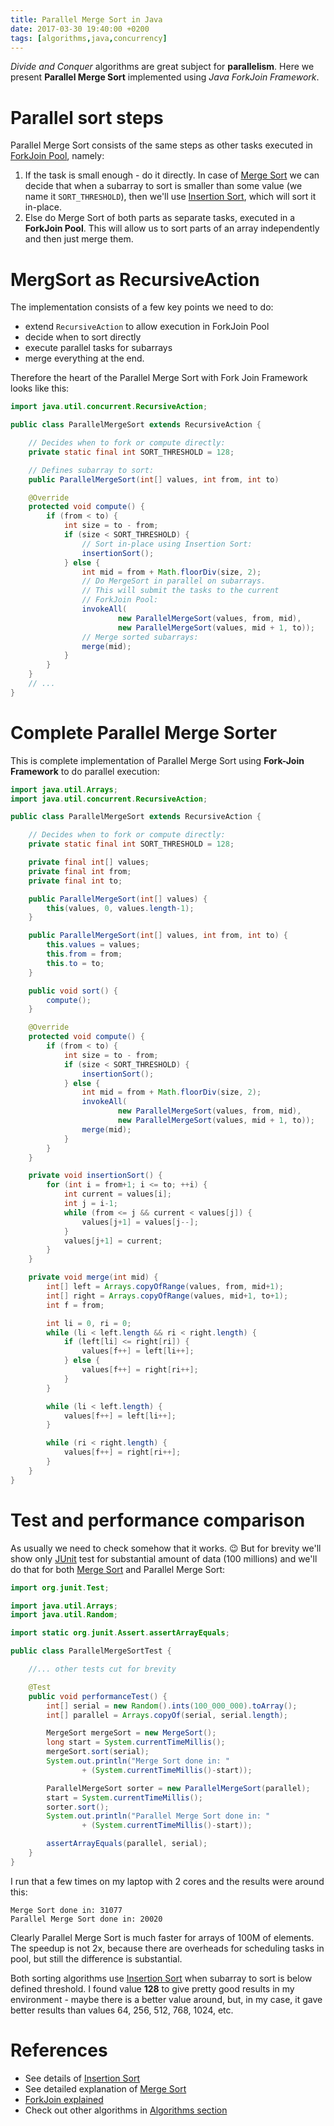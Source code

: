 ```yaml
---
title: Parallel Merge Sort in Java
date: 2017-03-30 19:40:00 +0200
tags: [algorithms,java,concurrency]
---
```


*Divide and Conquer* algorithms are great subject for **parallelism**. Here we
 present **Parallel Merge Sort** implemented using *Java ForkJoin Framework*.

# Parallel sort steps

Parallel Merge Sort consists of the same steps as other tasks executed in
[ForkJoin Pool](https://farenda.com/java/java-fork-join-example), namely:

1.  If the task is small enough - do it directly.
    In case of [Merge Sort](https://farenda.com/algorithms/merge-sort-in-java)
    we can decide that when a subarray to sort is smaller than some value (we
    name it `SORT_THRESHOLD`), then we'll use [Insertion
    Sort](https://farenda.com/algorithms/insertion-sort-in-java), which will
    sort it in-place. 
2.  Else do Merge Sort of both parts as separate tasks, executed in a **ForkJoin
    Pool**. This will allow us to sort parts of an array independently and then
    just merge them.


# MergSort as RecursiveAction

The implementation consists of a few key points we need to do:

- extend `RecursiveAction` to allow execution in ForkJoin Pool
- decide when to sort directly
- execute parallel tasks for subarrays
- merge everything at the end.

Therefore the heart of the Parallel Merge Sort with Fork Join Framework looks
like this:
```java
import java.util.concurrent.RecursiveAction;

public class ParallelMergeSort extends RecursiveAction {

    // Decides when to fork or compute directly:
    private static final int SORT_THRESHOLD = 128;

    // Defines subarray to sort:
    public ParallelMergeSort(int[] values, int from, int to)

    @Override
    protected void compute() {
        if (from < to) {
            int size = to - from;
            if (size < SORT_THRESHOLD) {
                // Sort in-place using Insertion Sort:
                insertionSort();
            } else {
                int mid = from + Math.floorDiv(size, 2);
                // Do MergeSort in parallel on subarrays.
                // This will submit the tasks to the current
                // ForkJoin Pool:
                invokeAll(
                        new ParallelMergeSort(values, from, mid),
                        new ParallelMergeSort(values, mid + 1, to));
                // Merge sorted subarrays:
                merge(mid);
            }
        }
    }
    // ...
}
```

# Complete Parallel Merge Sorter

This is complete implementation of Parallel Merge Sort using **Fork-Join
Framework** to do parallel execution:
```java
import java.util.Arrays;
import java.util.concurrent.RecursiveAction;

public class ParallelMergeSort extends RecursiveAction {

    // Decides when to fork or compute directly:
    private static final int SORT_THRESHOLD = 128;

    private final int[] values;
    private final int from;
    private final int to;

    public ParallelMergeSort(int[] values) {
        this(values, 0, values.length-1);
    }

    public ParallelMergeSort(int[] values, int from, int to) {
        this.values = values;
        this.from = from;
        this.to = to;
    }

    public void sort() {
        compute();
    }

    @Override
    protected void compute() {
        if (from < to) {
            int size = to - from;
            if (size < SORT_THRESHOLD) {
                insertionSort();
            } else {
                int mid = from + Math.floorDiv(size, 2);
                invokeAll(
                        new ParallelMergeSort(values, from, mid),
                        new ParallelMergeSort(values, mid + 1, to));
                merge(mid);
            }
        }
    }

    private void insertionSort() {
        for (int i = from+1; i <= to; ++i) {
            int current = values[i];
            int j = i-1;
            while (from <= j && current < values[j]) {
                values[j+1] = values[j--];
            }
            values[j+1] = current;
        }
    }

    private void merge(int mid) {
        int[] left = Arrays.copyOfRange(values, from, mid+1);
        int[] right = Arrays.copyOfRange(values, mid+1, to+1);
        int f = from;

        int li = 0, ri = 0;
        while (li < left.length && ri < right.length) {
            if (left[li] <= right[ri]) {
                values[f++] = left[li++];
            } else {
                values[f++] = right[ri++];
            }
        }

        while (li < left.length) {
            values[f++] = left[li++];
        }

        while (ri < right.length) {
            values[f++] = right[ri++];
        }
    }
}
```

# Test and performance comparison

As usually we need to check somehow that it works. :wink: But for brevity we'll
show only [JUnit](https://farenda.com/junit-tutorial) test for substantial
amount of data (100 millions) and we'll do that for both [Merge
Sort](https://farenda.com/algorithms/merge-sort-in-java) and Parallel Merge
Sort:
```java
import org.junit.Test;

import java.util.Arrays;
import java.util.Random;

import static org.junit.Assert.assertArrayEquals;

public class ParallelMergeSortTest {

    //... other tests cut for brevity

    @Test
    public void performanceTest() {
        int[] serial = new Random().ints(100_000_000).toArray();
        int[] parallel = Arrays.copyOf(serial, serial.length);

        MergeSort mergeSort = new MergeSort();
        long start = System.currentTimeMillis();
        mergeSort.sort(serial);
        System.out.println("Merge Sort done in: "
                + (System.currentTimeMillis()-start));

        ParallelMergeSort sorter = new ParallelMergeSort(parallel);
        start = System.currentTimeMillis();
        sorter.sort();
        System.out.println("Parallel Merge Sort done in: "
                + (System.currentTimeMillis()-start));

        assertArrayEquals(parallel, serial);
    }
}
```

I run that a few times on my laptop with 2 cores and the results were around this:

    Merge Sort done in: 31077
    Parallel Merge Sort done in: 20020

Clearly Parallel Merge Sort is much faster for arrays of 100M of elements. The
speedup is not 2x, because there are overheads for scheduling tasks in pool, but
still the difference is substantial.

Both sorting algorithms use [Insertion
Sort](https://farenda.com/algorithms/insertion-sort-in-java) when subarray to
sort is below defined threshold. I found value **128** to give pretty good
results in my environment - maybe there is a better value around, but, in my
case, it gave better results than values 64, 256, 512, 768, 1024, etc.


# References

- See details of [Insertion Sort](https://farenda.com/algorithms/insertion-sort-in-java)
- See detailed explanation of [Merge Sort](https://farenda.com/algorithms/merge-sort-in-java)
- [ForkJoin explained](https://farenda.com/java/java-fork-join-example)
- Check out other algorithms in [Algorithms section](https://farenda.com/tags/algorithms)

